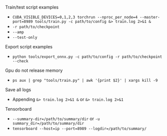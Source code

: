

Train/test script examples
- `CUDA_VISIBLE_DEVICES=0,1,2,3 torchrun --nproc_per_node=4 --master-port=8989 tools/train.py -c path/to/config &> train.log 2>&1 &`
- `-r path/to/checkpoint`
- `--amp`
- `--test-only` 


Export script examples
- `python tools/export_onnx.py -c path/to/config -r path/to/checkpoint --check`


Gpu do not release memory
- `ps aux | grep "tools/train.py" | awk '{print $2}' | xargs kill -9`


Save all logs
- Appending `&> train.log 2>&1 &` or `&> train.log 2>&1`


Tensorboard
- `--summary-dir=/path/to/summary/dir` or `-u summary_dir=/path/to/summary/dir`
- `tensorboard --host=ip --port=8989 --logdir=/path/to/summary/`